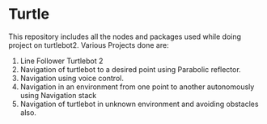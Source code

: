# Turtle

This repository includes all the nodes and packages used while doing project on turtlebot2.
Various Projects done are:
  1. Line Follower Turtlebot 2
  2. Navigation of turtlebot to a desired point using Parabolic reflector.
  3. Navigation using voice control.
  4. Navigation in an environment from one point to another autonomously using Navigation stack
  5. Navigation of turtlebot in unknown environment and avoiding obstacles also.
  
